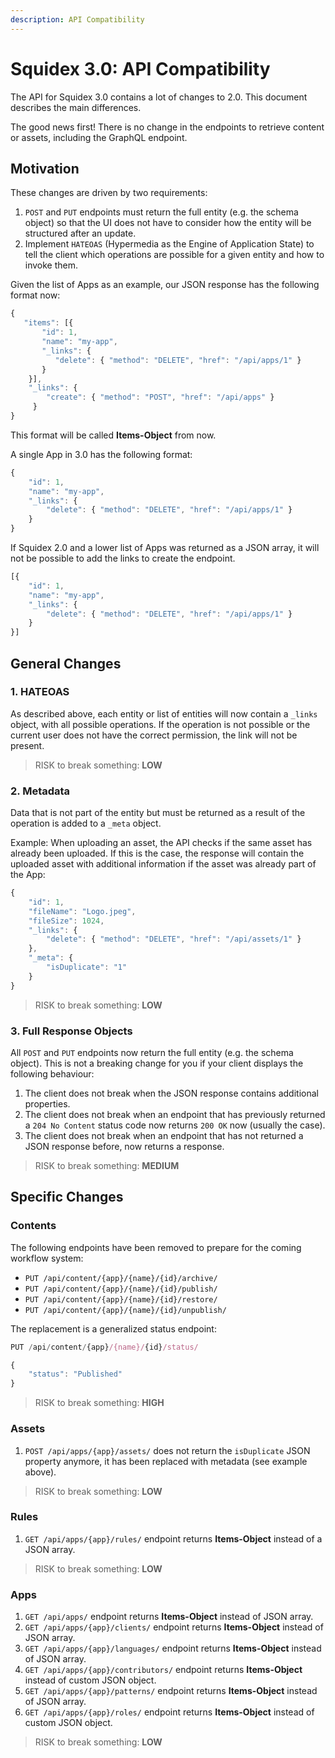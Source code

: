 ```yaml
---
description: API Compatibility
---
```


# Squidex 3.0: API Compatibility

The API for Squidex 3.0 contains a lot of changes to 2.0. This document describes the main differences.

The good news first! There is no change in the endpoints to retrieve content or assets, including the GraphQL endpoint.

## Motivation

These changes are driven by two requirements:

1. `POST` and `PUT` endpoints must return the full entity (e.g. the schema object) so that the UI does not have to consider how the entity will be structured after an update.
2. Implement `HATEOAS` (Hypermedia as the Engine of Application State) to tell the client which operations are possible for a given entity and how to invoke them.

Given the list of Apps as an example, our JSON response has the following format now:

```javascript
{
   "items": [{
       "id": 1,
       "name": "my-app",
       "_links": {
          "delete": { "method": "DELETE", "href": "/api/apps/1" }
       }
    }],
    "_links": {
        "create": { "method": "POST", "href": "/api/apps" }
     }
}
```

This format will be called **Items-Object** from now.

A single App in 3.0 has the following format:

```javascript
{
    "id": 1,
    "name": "my-app",
    "_links": {
        "delete": { "method": "DELETE", "href": "/api/apps/1" }
    }
}
```

If Squidex 2.0 and a lower list of Apps was returned as a JSON array, it will not be  possible to add the links to create the endpoint.

```javascript
[{
    "id": 1,
    "name": "my-app",
    "_links": {
        "delete": { "method": "DELETE", "href": "/api/apps/1" }
    }
}]
```

## General Changes

### 1. HATEOAS

As described above, each entity or list of entities will now contain a `_links` object, with all possible operations. If the operation is not possible or the current user does not have the correct permission, the link will not be present.

> RISK to break something: **LOW**

### 2. Metadata

Data that is not part of the entity but must be returned as a result of the operation is added to a `_meta` object.

Example: When uploading an asset, the API checks if the same asset has already been uploaded. If this is the case, the response will contain the uploaded asset with additional information if the asset was already part of the App:

```javascript
{
    "id": 1,
    "fileName": "Logo.jpeg",
    "fileSize": 1024,
    "_links": {
        "delete": { "method": "DELETE", "href": "/api/assets/1" }
    },
    "_meta": {
        "isDuplicate": "1"
    }
}
```

> RISK to break something: **LOW**

### 3. Full Response Objects

All `POST` and `PUT` endpoints now return the full entity (e.g. the schema object). This is not a breaking change for you if your client displays the following behaviour:

1. The client does not break when the JSON response contains additional properties.
2. The client does not break when an endpoint that has previously returned a `204 No Content` status code now returns `200 OK` now (usually the case).
3. The client does not break when an endpoint that has not returned a JSON response before, now returns a response.

> RISK to break something: **MEDIUM**

## Specific Changes

### Contents

The following endpoints have been removed to prepare for the coming workflow system:

* `PUT /api/content/{app}/{name}/{id}/archive/`
* `PUT /api/content/{app}/{name}/{id}/publish/`
* `PUT /api/content/{app}/{name}/{id}/restore/`
* `PUT /api/content/{app}/{name}/{id}/unpublish/`

The replacement is a generalized status endpoint:

```javascript
PUT /api/content/{app}/{name}/{id}/status/

{
    "status": "Published"
}
```

> RISK to break something: **HIGH**

### Assets

1. `POST /api/apps/{app}/assets/` does not return the `isDuplicate` JSON property anymore, it has been replaced with metadata (see example above).

> RISK to break something: **LOW**

### Rules

1. `GET /api/apps/{app}/rules/` endpoint returns **Items-Object** instead of a JSON array.

> RISK to break something: **LOW**

### Apps

1. `GET /api/apps/` endpoint returns **Items-Object** instead of JSON array.
2. `GET /api/apps/{app}/clients/` endpoint returns **Items-Object** instead of JSON array.
3. `GET /api/apps/{app}/languages/` endpoint returns **Items-Object** instead of JSON array.
4. `GET /api/apps/{app}/contributors/` endpoint returns **Items-Object** instead of custom JSON object.
5. `GET /api/apps/{app}/patterns/` endpoint returns **Items-Object** instead of JSON array.
6. `GET /api/apps/{app}/roles/` endpoint returns **Items-Object** instead of custom JSON object.

> RISK to break something: **LOW**
